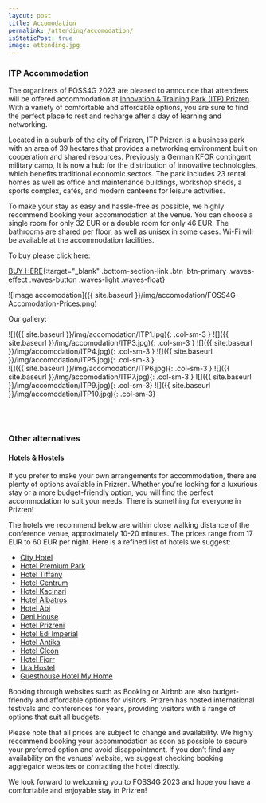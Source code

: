 ```yaml
---
layout: post
title: Accomodation
permalink: /attending/accomodation/
isStaticPost: true
image: attending.jpg
---
```


### ITP Accommodation

The organizers of FOSS4G 2023 are pleased to announce that attendees will be offered accommodation at [Innovation & Training Park (ITP) Prizren](https://itp-prizren.com/). With a variety of comfortable and affordable options, you are sure to find the perfect place to rest and recharge after a day of learning and networking.

Located in a suburb of the city of Prizren, ITP Prizren is a business park with an area of 39 hectares that provides a networking environment built on cooperation and shared resources. Previously a German KFOR contingent military camp, It is now a hub for the distribution of innovative technologies, which benefits traditional economic sectors. The park includes 23 rental homes as well as office and maintenance buildings, workshop sheds, a sports complex, cafés, and modern canteens for leisure activities.

To make your stay as easy and hassle-free as possible, we highly recommend booking your accommodation at the venue. You can choose a single room for only 32 EUR or a double room for only 46 EUR. The bathrooms are shared per floor, as well as unisex in some cases. Wi-Fi will be available at the accommodation facilities.

To buy please click here:

[BUY HERE](https://event.2023.foss4g.org/foss4g2023/accommodation/2/){:target="\_blank" .bottom-section-link .btn .btn-primary .waves-effect .waves-button .waves-light .waves-float}

![Image accomodation]({{ site.baseurl }}/img/accomodation/FOSS4G-Accomodation-Prices.png)

Our gallery:

![]({{ site.baseurl }}/img/accomodation/ITP1.jpg){: .col-sm-3 }
![]({{ site.baseurl }}/img/accomodation/ITP3.jpg){: .col-sm-3 }
![]({{ site.baseurl }}/img/accomodation/ITP4.jpg){: .col-sm-3 }
![]({{ site.baseurl }}/img/accomodation/ITP5.jpg){: .col-sm-3 }
&nbsp;<br>
![]({{ site.baseurl }}/img/accomodation/ITP6.jpg){: .col-sm-3 }
![]({{ site.baseurl }}/img/accomodation/ITP7.jpg){: .col-sm-3 }
![]({{ site.baseurl }}/img/accomodation/ITP9.jpg){: .col-sm-3}
![]({{ site.baseurl }}/img/accomodation/ITP10.jpg){: .col-sm-3}

<br>
&nbsp;

### Other alternatives

#### Hotels & Hostels

If you prefer to make your own arrangements for accommodation, there are plenty of options available in Prizren. Whether you're looking for a luxurious stay or a more budget-friendly option, you will find the perfect accommodation to suit your needs. There is something for everyone in Prizren!

The hotels we recommend below are within close walking distance of the conference venue, approximately 10-20 minutes. The prices range from 17 EUR to 60 EUR per night. Here is a refined list of hotels we suggest:

- [City Hotel](http://www.cityhotelks.com/index.php)
- [Hotel Premium Park](http://www.premiumparkhotel.com/)
- [Hotel Tiffany](http://hoteltiffanyprizren.com/?lang=en)
- [Hotel Centrum](http://hotelcentrumprizren.com/)
- [Hotel Kacinari](https://hotelkacinari.com/)
- [Hotel Albatros](http://www.hotel-albatros.net/)
- [Hotel Abi](https://www.trip.com/hotels/prizren-hotel-detail-9487126/abi-hotel/)
- [Deni House](https://www.booking.com/Share-0ZSWGDt)
- [Hotel Prizreni](https://hotelprizreni.com/)
- [Hotel Edi Imperial](http://ediimperial.com/)
- [Hotel Antika](https://www.booking.com/hotel/xk/antika.en-gb.html?label=gen173rf-1BCAsogQJCBmFudGlrYUgzWANoBogBAZgBCbgBGcgBD9gBAegBAYgCAaICEXZpc2l0LXByaXpyZW4uY29tqAIDuAKnloKTBsACAdICJDdhODkyOGMzLWI5YjgtNDBiYS1hNzE2LTk3ZTg2MzY1YzRkNNgCBeACAQ&sid=0d2e193afb5ff8dc09269b8112c96355&dist=0&keep_landing=1&sb_price_type=total&type=total&)
- [Hotel Cleon](https://www.booking.com/Share-2wGLIT)
- [Hotel Fjorr](https://www.booking.com/Share-gNsaic)
- [Ura Hostel](https://www.booking.com/Share-bUZhIA)
- [Guesthouse Hotel My Home](https://www.booking.com/Share-m82flXr)

Booking through websites such as Booking or Airbnb are also budget-friendly and affordable options for visitors. Prizren has hosted international festivals and conferences for years, providing visitors with a range of options that suit all budgets.

Please note that all prices are subject to change and availability. We highly recommend booking your accommodation as soon as possible to secure your preferred option and avoid disappointment. If you don’t find any availability on the venues’ website, we suggest checking booking aggregator websites or contacting the hotel directly.

We look forward to welcoming you to FOSS4G 2023 and hope you have a comfortable and enjoyable stay in Prizren!
